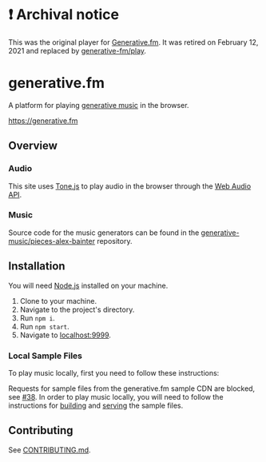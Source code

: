 # :exclamation: Archival notice

This was the original player for [Generative.fm](https://generative.fm). It was retired on February 12, 2021 and replaced by [generative-fm/play](https://github.com/generative-fm/play).

# generative.fm

A platform for playing [generative music](https://medium.com/@metalex9/introduction-to-generative-music-91e00e4dba11) in the browser.

https://generative.fm

## Overview

### Audio

This site uses [Tone.js](https://tonejs.github.io/) to play audio in the browser through the [Web Audio API](https://developer.mozilla.org/en-US/docs/Web/API/Web_Audio_API).

### Music

Source code for the music generators can be found in the [generative-music/pieces-alex-bainter](https://github.com/generative-music/pieces-alex-bainter) repository.

## Installation

You will need [Node.js](https://nodejs.org/en/) installed on your machine.

1. Clone to your machine.
2. Navigate to the project's directory.
3. Run `npm i`.
4. Run `npm start`.
5. Navigate to [localhost:9999](http://localhost:9999).

### Local Sample Files

To play music locally, first you need to follow these instructions:

Requests for sample files from the generative.fm sample CDN are blocked, see [#38](https://github.com/generative-music/generative.fm/issues/38). In order to play music locally, you will need to follow the instructions for [building](https://github.com/generative-music/samples-alex-bainter#building) and [serving](https://github.com/generative-music/samples-alex-bainter#serving-locally-with-docker) the sample files.

## Contributing

See [CONTRIBUTING.md](docs/CONTRIBUTING.md).

[generative-music/samples.generative.fm]: https://github.com/generative-music/samples.generative.fm
